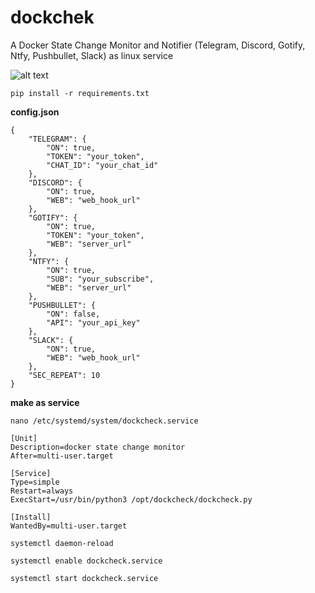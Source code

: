 # dockchek
A Docker State Change Monitor and Notifier (Telegram, Discord, Gotify, Ntfy, Pushbullet, Slack) as linux service

![alt text](https://github.com/2boom-ua/dockchek/blob/main/screen_all.jpg?raw=true)


```
pip install -r requirements.txt
```

**config.json**
```
{
	"TELEGRAM": {
		"ON": true,
		"TOKEN": "your_token",
		"CHAT_ID": "your_chat_id"
	},
	"DISCORD": {
		"ON": true,
		"WEB": "web_hook_url"
	},
	"GOTIFY": {
		"ON": true,
		"TOKEN": "your_token",
		"WEB": "server_url"
	},
	"NTFY": {
		"ON": true,
		"SUB": "your_subscribe",
		"WEB": "server_url"
	},
	"PUSHBULLET": {
		"ON": false,
		"API": "your_api_key"
	},
	"SLACK": {
		"ON": true,
		"WEB": "web_hook_url"
	},
	"SEC_REPEAT": 10
}
```
**make as service**
```
nano /etc/systemd/system/dockcheck.service
```
```
[Unit]
Description=docker state change monitor
After=multi-user.target

[Service]
Type=simple
Restart=always
ExecStart=/usr/bin/python3 /opt/dockcheck/dockcheck.py

[Install]
WantedBy=multi-user.target
```
```
systemctl daemon-reload
```
```
systemctl enable dockcheck.service
```
```
systemctl start dockcheck.service
```
